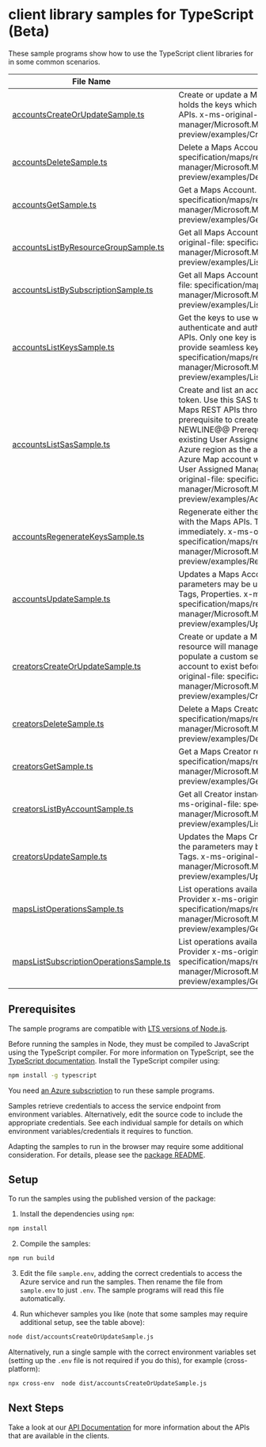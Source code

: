 # client library samples for TypeScript (Beta)

These sample programs show how to use the TypeScript client libraries for in some common scenarios.

| **File Name**                                                                   | **Description**                                                                                                                                                                                                                                                                                                                                                                                                                                                                                                                                                                                 |
| ------------------------------------------------------------------------------- | ----------------------------------------------------------------------------------------------------------------------------------------------------------------------------------------------------------------------------------------------------------------------------------------------------------------------------------------------------------------------------------------------------------------------------------------------------------------------------------------------------------------------------------------------------------------------------------------------- |
| [accountsCreateOrUpdateSample.ts][accountscreateorupdatesample]                 | Create or update a Maps Account. A Maps Account holds the keys which allow access to the Maps REST APIs. x-ms-original-file: specification/maps/resource-manager/Microsoft.Maps/preview/2021-12-01-preview/examples/CreateAccountManagedIdentity.json                                                                                                                                                                                                                                                                                                                                           |
| [accountsDeleteSample.ts][accountsdeletesample]                                 | Delete a Maps Account. x-ms-original-file: specification/maps/resource-manager/Microsoft.Maps/preview/2021-12-01-preview/examples/DeleteAccount.json                                                                                                                                                                                                                                                                                                                                                                                                                                            |
| [accountsGetSample.ts][accountsgetsample]                                       | Get a Maps Account. x-ms-original-file: specification/maps/resource-manager/Microsoft.Maps/preview/2021-12-01-preview/examples/GetAccount.json                                                                                                                                                                                                                                                                                                                                                                                                                                                  |
| [accountsListByResourceGroupSample.ts][accountslistbyresourcegroupsample]       | Get all Maps Accounts in a Resource Group x-ms-original-file: specification/maps/resource-manager/Microsoft.Maps/preview/2021-12-01-preview/examples/ListAccountsByResourceGroup.json                                                                                                                                                                                                                                                                                                                                                                                                           |
| [accountsListBySubscriptionSample.ts][accountslistbysubscriptionsample]         | Get all Maps Accounts in a Subscription x-ms-original-file: specification/maps/resource-manager/Microsoft.Maps/preview/2021-12-01-preview/examples/ListAccountsBySubscription.json                                                                                                                                                                                                                                                                                                                                                                                                              |
| [accountsListKeysSample.ts][accountslistkeyssample]                             | Get the keys to use with the Maps APIs. A key is used to authenticate and authorize access to the Maps REST APIs. Only one key is needed at a time; two are given to provide seamless key regeneration. x-ms-original-file: specification/maps/resource-manager/Microsoft.Maps/preview/2021-12-01-preview/examples/ListKeys.json                                                                                                                                                                                                                                                                |
| [accountsListSasSample.ts][accountslistsassample]                               | Create and list an account shared access signature token. Use this SAS token for authentication to Azure Maps REST APIs through various Azure Maps SDKs. As prerequisite to create a SAS Token. //@@TS-MAGIC-NEWLINE@@ Prerequisites: 1. Create or have an existing User Assigned Managed Identity in the same Azure region as the account. 2. Create or update an Azure Map account with the same Azure region as the User Assigned Managed Identity is placed. x-ms-original-file: specification/maps/resource-manager/Microsoft.Maps/preview/2021-12-01-preview/examples/AccountListSAS.json |
| [accountsRegenerateKeysSample.ts][accountsregeneratekeyssample]                 | Regenerate either the primary or secondary key for use with the Maps APIs. The old key will stop working immediately. x-ms-original-file: specification/maps/resource-manager/Microsoft.Maps/preview/2021-12-01-preview/examples/RegenerateKey.json                                                                                                                                                                                                                                                                                                                                             |
| [accountsUpdateSample.ts][accountsupdatesample]                                 | Updates a Maps Account. Only a subset of the parameters may be updated after creation, such as Sku, Tags, Properties. x-ms-original-file: specification/maps/resource-manager/Microsoft.Maps/preview/2021-12-01-preview/examples/UpdateAccountManagedIdentity.json                                                                                                                                                                                                                                                                                                                              |
| [creatorsCreateOrUpdateSample.ts][creatorscreateorupdatesample]                 | Create or update a Maps Creator resource. Creator resource will manage Azure resources required to populate a custom set of mapping data. It requires an account to exist before it can be created. x-ms-original-file: specification/maps/resource-manager/Microsoft.Maps/preview/2021-12-01-preview/examples/CreateMapsCreator.json                                                                                                                                                                                                                                                           |
| [creatorsDeleteSample.ts][creatorsdeletesample]                                 | Delete a Maps Creator resource. x-ms-original-file: specification/maps/resource-manager/Microsoft.Maps/preview/2021-12-01-preview/examples/DeleteMapsCreator.json                                                                                                                                                                                                                                                                                                                                                                                                                               |
| [creatorsGetSample.ts][creatorsgetsample]                                       | Get a Maps Creator resource. x-ms-original-file: specification/maps/resource-manager/Microsoft.Maps/preview/2021-12-01-preview/examples/GetMapsCreator.json                                                                                                                                                                                                                                                                                                                                                                                                                                     |
| [creatorsListByAccountSample.ts][creatorslistbyaccountsample]                   | Get all Creator instances for an Azure Maps Account x-ms-original-file: specification/maps/resource-manager/Microsoft.Maps/preview/2021-12-01-preview/examples/ListMapsCreatorsByAccount.json                                                                                                                                                                                                                                                                                                                                                                                                   |
| [creatorsUpdateSample.ts][creatorsupdatesample]                                 | Updates the Maps Creator resource. Only a subset of the parameters may be updated after creation, such as Tags. x-ms-original-file: specification/maps/resource-manager/Microsoft.Maps/preview/2021-12-01-preview/examples/UpdateMapsCreator.json                                                                                                                                                                                                                                                                                                                                               |
| [mapsListOperationsSample.ts][mapslistoperationssample]                         | List operations available for the Maps Resource Provider x-ms-original-file: specification/maps/resource-manager/Microsoft.Maps/preview/2021-12-01-preview/examples/GetOperations.json                                                                                                                                                                                                                                                                                                                                                                                                          |
| [mapsListSubscriptionOperationsSample.ts][mapslistsubscriptionoperationssample] | List operations available for the Maps Resource Provider x-ms-original-file: specification/maps/resource-manager/Microsoft.Maps/preview/2021-12-01-preview/examples/GetOperationsSubscription.json                                                                                                                                                                                                                                                                                                                                                                                              |

## Prerequisites

The sample programs are compatible with [LTS versions of Node.js](https://nodejs.org/about/releases/).

Before running the samples in Node, they must be compiled to JavaScript using the TypeScript compiler. For more information on TypeScript, see the [TypeScript documentation][typescript]. Install the TypeScript compiler using:

```bash
npm install -g typescript
```

You need [an Azure subscription][freesub] to run these sample programs.

Samples retrieve credentials to access the service endpoint from environment variables. Alternatively, edit the source code to include the appropriate credentials. See each individual sample for details on which environment variables/credentials it requires to function.

Adapting the samples to run in the browser may require some additional consideration. For details, please see the [package README][package].

## Setup

To run the samples using the published version of the package:

1. Install the dependencies using `npm`:

```bash
npm install
```

2. Compile the samples:

```bash
npm run build
```

3. Edit the file `sample.env`, adding the correct credentials to access the Azure service and run the samples. Then rename the file from `sample.env` to just `.env`. The sample programs will read this file automatically.

4. Run whichever samples you like (note that some samples may require additional setup, see the table above):

```bash
node dist/accountsCreateOrUpdateSample.js
```

Alternatively, run a single sample with the correct environment variables set (setting up the `.env` file is not required if you do this), for example (cross-platform):

```bash
npx cross-env  node dist/accountsCreateOrUpdateSample.js
```

## Next Steps

Take a look at our [API Documentation][apiref] for more information about the APIs that are available in the clients.

[accountscreateorupdatesample]: https://github.com/Azure/azure-sdk-for-js/blob/main/sdk/maps/arm-maps/samples/v3-beta/typescript/src/accountsCreateOrUpdateSample.ts
[accountsdeletesample]: https://github.com/Azure/azure-sdk-for-js/blob/main/sdk/maps/arm-maps/samples/v3-beta/typescript/src/accountsDeleteSample.ts
[accountsgetsample]: https://github.com/Azure/azure-sdk-for-js/blob/main/sdk/maps/arm-maps/samples/v3-beta/typescript/src/accountsGetSample.ts
[accountslistbyresourcegroupsample]: https://github.com/Azure/azure-sdk-for-js/blob/main/sdk/maps/arm-maps/samples/v3-beta/typescript/src/accountsListByResourceGroupSample.ts
[accountslistbysubscriptionsample]: https://github.com/Azure/azure-sdk-for-js/blob/main/sdk/maps/arm-maps/samples/v3-beta/typescript/src/accountsListBySubscriptionSample.ts
[accountslistkeyssample]: https://github.com/Azure/azure-sdk-for-js/blob/main/sdk/maps/arm-maps/samples/v3-beta/typescript/src/accountsListKeysSample.ts
[accountslistsassample]: https://github.com/Azure/azure-sdk-for-js/blob/main/sdk/maps/arm-maps/samples/v3-beta/typescript/src/accountsListSasSample.ts
[accountsregeneratekeyssample]: https://github.com/Azure/azure-sdk-for-js/blob/main/sdk/maps/arm-maps/samples/v3-beta/typescript/src/accountsRegenerateKeysSample.ts
[accountsupdatesample]: https://github.com/Azure/azure-sdk-for-js/blob/main/sdk/maps/arm-maps/samples/v3-beta/typescript/src/accountsUpdateSample.ts
[creatorscreateorupdatesample]: https://github.com/Azure/azure-sdk-for-js/blob/main/sdk/maps/arm-maps/samples/v3-beta/typescript/src/creatorsCreateOrUpdateSample.ts
[creatorsdeletesample]: https://github.com/Azure/azure-sdk-for-js/blob/main/sdk/maps/arm-maps/samples/v3-beta/typescript/src/creatorsDeleteSample.ts
[creatorsgetsample]: https://github.com/Azure/azure-sdk-for-js/blob/main/sdk/maps/arm-maps/samples/v3-beta/typescript/src/creatorsGetSample.ts
[creatorslistbyaccountsample]: https://github.com/Azure/azure-sdk-for-js/blob/main/sdk/maps/arm-maps/samples/v3-beta/typescript/src/creatorsListByAccountSample.ts
[creatorsupdatesample]: https://github.com/Azure/azure-sdk-for-js/blob/main/sdk/maps/arm-maps/samples/v3-beta/typescript/src/creatorsUpdateSample.ts
[mapslistoperationssample]: https://github.com/Azure/azure-sdk-for-js/blob/main/sdk/maps/arm-maps/samples/v3-beta/typescript/src/mapsListOperationsSample.ts
[mapslistsubscriptionoperationssample]: https://github.com/Azure/azure-sdk-for-js/blob/main/sdk/maps/arm-maps/samples/v3-beta/typescript/src/mapsListSubscriptionOperationsSample.ts
[apiref]: https://docs.microsoft.com/javascript/api/@azure/arm-maps?view=azure-node-preview
[freesub]: https://azure.microsoft.com/free/
[package]: https://github.com/Azure/azure-sdk-for-js/tree/main/sdk/maps/arm-maps/README.md
[typescript]: https://www.typescriptlang.org/docs/home.html
